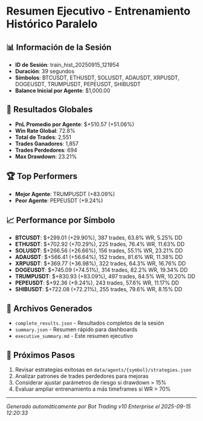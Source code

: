 # Resumen Ejecutivo - Entrenamiento Histórico Paralelo

## 📊 Información de la Sesión
- **ID de Sesión**: train_hist_20250915_121954
- **Duración**: 39 segundos
- **Símbolos**: BTCUSDT, ETHUSDT, SOLUSDT, ADAUSDT, XRPUSDT, DOGEUSDT, TRUMPUSDT, PEPEUSDT, SHIBUSDT
- **Balance Inicial por Agente**: $1,000.00

## 🎯 Resultados Globales
- **PnL Promedio por Agente**: $+510.57 (+51.06%)
- **Win Rate Global**: 72.8%
- **Total de Trades**: 2,551
- **Trades Ganadores**: 1,857
- **Trades Perdedores**: 694
- **Max Drawdown**: 23.21%

## 🏆 Top Performers
- **Mejor Agente**: TRUMPUSDT (+83.09%)
- **Peor Agente**: PEPEUSDT (+9.24%)

## 📈 Performance por Símbolo
- **BTCUSDT**: $+299.01 (+29.90%), 387 trades, 63.8% WR, 5.25% DD
- **ETHUSDT**: $+702.92 (+70.29%), 225 trades, 76.4% WR, 11.63% DD
- **SOLUSDT**: $+266.56 (+26.66%), 156 trades, 55.1% WR, 23.21% DD
- **ADAUSDT**: $+566.41 (+56.64%), 152 trades, 81.6% WR, 11.38% DD
- **XRPUSDT**: $+369.77 (+36.98%), 322 trades, 64.3% WR, 16.76% DD
- **DOGEUSDT**: $+745.09 (+74.51%), 314 trades, 82.2% WR, 19.34% DD
- **TRUMPUSDT**: $+830.93 (+83.09%), 497 trades, 84.5% WR, 10.20% DD
- **PEPEUSDT**: $+92.36 (+9.24%), 243 trades, 57.6% WR, 11.17% DD
- **SHIBUSDT**: $+722.08 (+72.21%), 255 trades, 79.6% WR, 8.15% DD

## 📁 Archivos Generados
- `complete_results.json` - Resultados completos de la sesión
- `summary.json` - Resumen rápido para dashboards
- `executive_summary.md` - Este resumen ejecutivo

## 🎯 Próximos Pasos
1. Revisar estrategias exitosas en `data/agents/{symbol}/strategies.json`
2. Analizar patrones de trades perdedores para mejoras
3. Considerar ajustar parámetros de riesgo si drawdown > 15%
4. Evaluar ampliar entrenamiento a más timeframes si WR > 70%

---
*Generado automáticamente por Bot Trading v10 Enterprise el 2025-09-15 12:20:33*

